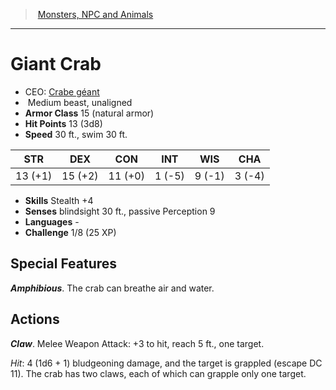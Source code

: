 ﻿---
!MonsterItem
Family: MonsterVO
Type: beast
Size: Medium
Alignment: unaligned
ArmorClass: 15 (natural armor)
HitPoints: 13 (3d8)
Speed: 30 ft., swim 30 ft.
Strength: 13 (+1)
Dexterity: 15 (+2)
Constitution: 11 (+0)
Intelligence: ' 1 (-5)'
Wisdom: ' 9 (-1)'
Charisma: ' 3 (-4)'
Skills: Stealth +4
Senses: blindsight 30 ft., passive Perception 9
Languages: '-'
Challenge: 1/8 (25 XP)
Id: monsters_vo.md#giant-crab
ParentLink: monsters_vo.md#monsters-npc-and-animals
Name: Giant Crab
ParentName: Monsters, NPC and Animals
NameLevel: 1
AltName: '[Crabe géant](hd_monsters_crabe_geant.md)'
Attributes:
  Name: Giant Crab
  Markdown: >+
    # <!--Name-->Giant Crab<!--/Name-->


    - CEO: <!--AltName-->[Crabe géant](hd_monsters_crabe_geant.md)<!--/AltName-->

    -  <!--Size-->Medium<!--/Size--> <!--Type-->beast<!--/Type-->, <!--Alignment-->unaligned<!--/Alignment-->

    - **Armor Class** <!--ArmorClass-->15 (natural armor)<!--/ArmorClass-->

    - **Hit Points** <!--HitPoints-->13 (3d8)<!--/HitPoints-->

    - **Speed** <!--Speed-->30 ft., swim 30 ft.<!--/Speed-->


    |STR|DEX|CON|INT|WIS|CHA|

    |---|---|---|---|---|---|

    |<!--Strength-->13 (+1)<!--/Strength-->|<!--Dexterity-->15 (+2)<!--/Dexterity-->|<!--Constitution-->11 (+0)<!--/Constitution-->|<!--Intelligence--> 1 (-5)<!--/Intelligence-->|<!--Wisdom--> 9 (-1)<!--/Wisdom-->|<!--Charisma--> 3 (-4)<!--/Charisma-->|


    - **Skills** <!--Skills-->Stealth +4<!--/Skills-->

    - **Senses** <!--Senses-->blindsight 30 ft., passive Perception 9<!--/Senses-->

    - **Languages** <!--Languages-->-<!--/Languages-->

    - **Challenge** <!--Challenge-->1/8 (25 XP)<!--/Challenge-->


    ## Special Features


    **_Amphibious_**. The crab can breathe air and water.


    ## Actions


    **_Claw_**. Melee Weapon Attack: +3 to hit, reach 5 ft., one target.


    _Hit_: 4 (1d6 + 1) bludgeoning damage, and the target is grappled (escape DC 11). The crab has two claws, each of which can grapple only one target.

  AltName: '[Crabe géant](hd_monsters_crabe_geant.md)'
  Size: Medium
  Type: beast
  Alignment: unaligned
  ArmorClass: 15 (natural armor)
  HitPoints: 13 (3d8)
  Speed: 30 ft., swim 30 ft.
  Strength: 13 (+1)
  Dexterity: 15 (+2)
  Constitution: 11 (+0)
  Intelligence: ' 1 (-5)'
  Wisdom: ' 9 (-1)'
  Charisma: ' 3 (-4)'
  Skills: Stealth +4
  Senses: blindsight 30 ft., passive Perception 9
  Languages: '-'
  Challenge: 1/8 (25 XP)
AttributesDictionary: >+
  Name: Giant Crab

  Markdown: >+

    # <!--Name-->Giant Crab<!--/Name-->





    - CEO: <!--AltName-->[Crabe géant](hd_monsters_crabe_geant.md)<!--/AltName-->



    -  <!--Size-->Medium<!--/Size--> <!--Type-->beast<!--/Type-->, <!--Alignment-->unaligned<!--/Alignment-->



    - **Armor Class** <!--ArmorClass-->15 (natural armor)<!--/ArmorClass-->



    - **Hit Points** <!--HitPoints-->13 (3d8)<!--/HitPoints-->



    - **Speed** <!--Speed-->30 ft., swim 30 ft.<!--/Speed-->





    |STR|DEX|CON|INT|WIS|CHA|



    |---|---|---|---|---|---|



    |<!--Strength-->13 (+1)<!--/Strength-->|<!--Dexterity-->15 (+2)<!--/Dexterity-->|<!--Constitution-->11 (+0)<!--/Constitution-->|<!--Intelligence--> 1 (-5)<!--/Intelligence-->|<!--Wisdom--> 9 (-1)<!--/Wisdom-->|<!--Charisma--> 3 (-4)<!--/Charisma-->|





    - **Skills** <!--Skills-->Stealth +4<!--/Skills-->



    - **Senses** <!--Senses-->blindsight 30 ft., passive Perception 9<!--/Senses-->



    - **Languages** <!--Languages-->-<!--/Languages-->



    - **Challenge** <!--Challenge-->1/8 (25 XP)<!--/Challenge-->





    ## Special Features





    **_Amphibious_**. The crab can breathe air and water.





    ## Actions





    **_Claw_**. Melee Weapon Attack: +3 to hit, reach 5 ft., one target.





    _Hit_: 4 (1d6 + 1) bludgeoning damage, and the target is grappled (escape DC 11). The crab has two claws, each of which can grapple only one target.



  AltName: '[Crabe géant](hd_monsters_crabe_geant.md)'

  Size: Medium

  Type: beast

  Alignment: unaligned

  ArmorClass: 15 (natural armor)

  HitPoints: 13 (3d8)

  Speed: 30 ft., swim 30 ft.

  Strength: 13 (+1)

  Dexterity: 15 (+2)

  Constitution: 11 (+0)

  Intelligence: ' 1 (-5)'

  Wisdom: ' 9 (-1)'

  Charisma: ' 3 (-4)'

  Skills: Stealth +4

  Senses: blindsight 30 ft., passive Perception 9

  Languages: '-'

  Challenge: 1/8 (25 XP)

---
> [Monsters, NPC and Animals](srd_monsters.md)

---

# Giant Crab

- CEO: [Crabe géant](hd_monsters_crabe_geant.md)
-  Medium beast, unaligned
- **Armor Class** 15 (natural armor)
- **Hit Points** 13 (3d8)
- **Speed** 30 ft., swim 30 ft.

|STR|DEX|CON|INT|WIS|CHA|
|---|---|---|---|---|---|
|13 (+1)|15 (+2)|11 (+0)| 1 (-5)| 9 (-1)| 3 (-4)|

- **Skills** Stealth +4
- **Senses** blindsight 30 ft., passive Perception 9
- **Languages** -
- **Challenge** 1/8 (25 XP)

## Special Features

**_Amphibious_**. The crab can breathe air and water.

## Actions

**_Claw_**. Melee Weapon Attack: +3 to hit, reach 5 ft., one target.

_Hit_: 4 (1d6 + 1) bludgeoning damage, and the target is grappled (escape DC 11). The crab has two claws, each of which can grapple only one target.

